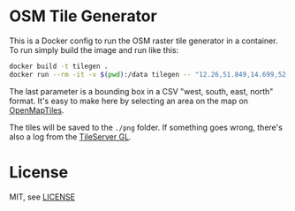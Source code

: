 OSM Tile Generator
==================

This is a Docker config to run the OSM raster tile generator in a container.
To run simply build the image and run like this:

```bash
docker build -t tilegen .
docker run --rm -it -v $(pwd):/data tilegen -- "12.26,51.849,14.699,52.994"
```

The last parameter is a bounding box in a CSV "west, south, east, north" format. It's easy to make here by selecting an area on the map on [OpenMapTiles][omp].

The tiles will be saved to the `./png` folder. If something goes wrong, there's also a log from the [TileServer GL][tsgl].

License
=======

MIT, see [LICENSE][lic]


[omp]: https://openmaptiles.com/extracts/#bounds=12.26,51.849,14.699,52.994
[tsgl]: klokantech/tileserver-gl
[lic]: LICENSE
